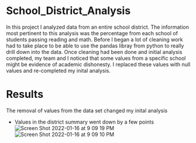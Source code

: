 # School_District_Analysis
In this project I analyzed data from an entire school district. The information most pertinent to this analysis was the percentage from each school of students passing reading and math. Before I began a lot of cleaning work had to take place to be able to use the pandas libray from python to really drill down into the data. Once cleaning had been done and initial analysis completed, my team and I noticed that some values from a specific school might be evidence of academic dishonesty. I replaced these values with null values and re-completed my inital analysis. 
# Results
The removal of values from the data set changed my inital analysis
* Values in the district summary went down by a few points ![Screen Shot 2022-01-16 at 9 09 19 PM](https://user-images.githubusercontent.com/65744738/149689953-7cf01a5c-74e8-43bd-aadd-8e7c74ad7a05.png)
![Screen Shot 2022-01-16 at 9 09 10 PM](https://user-images.githubusercontent.com/65744738/149689949-fc3dfcba-7921-4773-9be4-aa880def6b9b.png)
